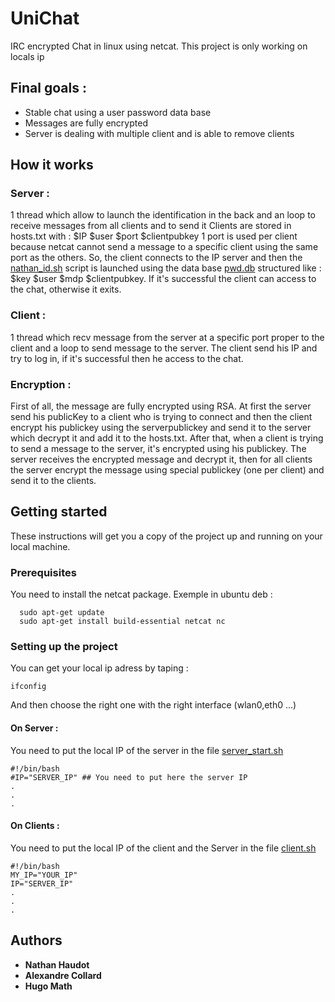 # UniChat
IRC encrypted Chat in linux using netcat. 
This project is only working on locals ip

## Final goals : 
- Stable chat using a user password data base
- Messages are fully encrypted
- Server is dealing with multiple client and is able to remove clients 

## How it works
### Server :
1 thread which allow to launch the identification in the back and an loop to receive messages from all clients and to send it
Clients are stored in hosts.txt with : $IP $user $port $clientpubkey
1 port is used per client because netcat cannot send a message to a specific client using the same port as the others.
So, the client connects to the IP server and then the [nathan_id.sh](https://github.com/Mathugo/UniChat/blob/master/Server/nathan_id.sh) script is launched using the data base [pwd.db](ttps://github.com/Mathugo/UniChat/blob/master/Server/pwd.db) structured like : $key $user $mdp $clientpubkey. If it's successful the client can access to the chat, otherwise it exits. 

### Client : 
1 thread which recv message from the server at a specific port proper to the client and a loop to send message to the server.
The client send his IP and try to log in, if it's successful then he access to the chat.

### Encryption :
First of all, the message are fully encrypted using RSA. At first the server send his publicKey to a client who is trying to connect and then the client encrypt his publickey using the serverpublickey and send it to the server which decrypt it and add it to the hosts.txt. After that, when a client is trying to send a message to the server, it's encrypted using his publickey. The server receives the encrypted message and decrypt it, then for all clients the server encrypt the message using special publickey (one per client) and send it to the clients. 

## Getting started
These instructions will get you a copy of the project up and running on your local machine.

### Prerequisites
You need to install the netcat package.
Exemple in ubuntu deb : 
```
  sudo apt-get update
  sudo apt-get install build-essential netcat nc
```
### Setting up the project
You can get your local ip adress by taping : 
```
ifconfig
```
And then choose the right one with the right interface (wlan0,eth0 ...)
#### On Server : 
You need to put the local IP of the server in the file [server_start.sh](https://github.com/Mathugo/UniChat/blob/master/Server/server_start.sh)
```
#!/bin/bash
#IP="SERVER_IP" ## You need to put here the server IP
.
.
.
```
#### On Clients : 
You need to put the local IP of the client and the Server in the file [client.sh](https://github.com/Mathugo/UniChat/blob/master/Client/client.sh)
```
#!/bin/bash
MY_IP="YOUR_IP"
IP="SERVER_IP"
.
.
.
```
## Authors
* **Nathan Haudot**
* **Alexandre Collard**
* **Hugo Math**


